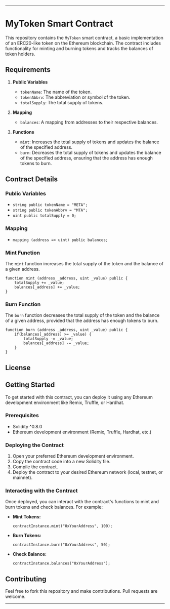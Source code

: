 
---

# MyToken Smart Contract

This repository contains the `MyToken` smart contract, a basic implementation of an ERC20-like token on the Ethereum blockchain. The contract includes functionality for minting and burning tokens and tracks the balances of token holders.

## Requirements

1. **Public Variables**
   - `tokenName`: The name of the token.
   - `tokenAbbrv`: The abbreviation or symbol of the token.
   - `totalSupply`: The total supply of tokens.

2. **Mapping**
   - `balances`: A mapping from addresses to their respective balances.

3. **Functions**
   - `mint`: Increases the total supply of tokens and updates the balance of the specified address.
   - `burn`: Decreases the total supply of tokens and updates the balance of the specified address, ensuring that the address has enough tokens to burn.

## Contract Details

### Public Variables

- `string public tokenName = "META";`
- `string public tokenAbbrv = "MTA";`
- `uint public totalSupply = 0;`

### Mapping

- `mapping (address => uint) public balances;`

### Mint Function

The `mint` function increases the total supply of the token and the balance of a given address.

```solidity
function mint (address _address, uint _value) public {
    totalSupply += _value;
    balances[_address] += _value;
}
```

### Burn Function

The `burn` function decreases the total supply of the token and the balance of a given address, provided that the address has enough tokens to burn.

```solidity
function burn (address _address, uint _value) public {
    if(balances[_address] >= _value) {
        totalSupply -= _value;
        balances[_address] -= _value;
    }
}
```

## License



## Getting Started

To get started with this contract, you can deploy it using any Ethereum development environment like Remix, Truffle, or Hardhat.

### Prerequisites

- Solidity ^0.8.0
- Ethereum development environment (Remix, Truffle, Hardhat, etc.)

### Deploying the Contract

1. Open your preferred Ethereum development environment.
2. Copy the contract code into a new Solidity file.
3. Compile the contract.
4. Deploy the contract to your desired Ethereum network (local, testnet, or mainnet).

### Interacting with the Contract

Once deployed, you can interact with the contract's functions to mint and burn tokens and check balances. For example:

- **Mint Tokens:**

  ```solidity
  contractInstance.mint("0xYourAddress", 100);
  ```

- **Burn Tokens:**

  ```solidity
  contractInstance.burn("0xYourAddress", 50);
  ```

- **Check Balance:**

  ```solidity
  contractInstance.balances("0xYourAddress");
  ```

## Contributing

Feel free to fork this repository and make contributions. Pull requests are welcome.

---


